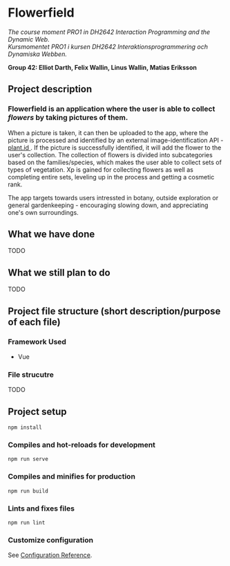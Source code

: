 # Flowerfield

<em>The course moment PRO1 in DH2642 Interaction Programming and the Dynamic Web.</em><br>
<em>Kursmomentet PRO1 i kursen DH2642 Interaktionsprogrammering och Dynamiska Webben.</em><br>

<strong>Group 42: Elliot Darth, Felix Wallin, Linus Wallin, Matias Eriksson</strong>

## Project description

### Flowerfield is an application where the user is able to collect <em>flowers</em> by taking pictures of them.

When a picture is taken, it can then be uploaded to the app, where the picture is processed and identified by an external image-identification API - [plant.id ](https://web.plant.id/plant-identification-api/).
If the picture is successfully identified, it will add the flower to the user's collection.
The collection of flowers is divided into subcategories based on the families/species, which makes the user able to collect sets of types of vegetation.
Xp is gained for collecting flowers as well as completing entire sets, leveling up in the process and getting a cosmetic rank.<br>

The app targets towards users intressted in botany, outside exploration or general gardenkeeping - encouraging slowing down, and appreciating one's own surroundings.

## What we have done

TODO

## What we still plan to do

TODO

## Project file structure (short description/purpose of each file)

### Framework Used
- Vue

### File strucutre

TODO

## Project setup

```
npm install
```

### Compiles and hot-reloads for development

```
npm run serve
```

### Compiles and minifies for production

```
npm run build
```

### Lints and fixes files

```
npm run lint
```

### Customize configuration

See [Configuration Reference](https://cli.vuejs.org/config/).
